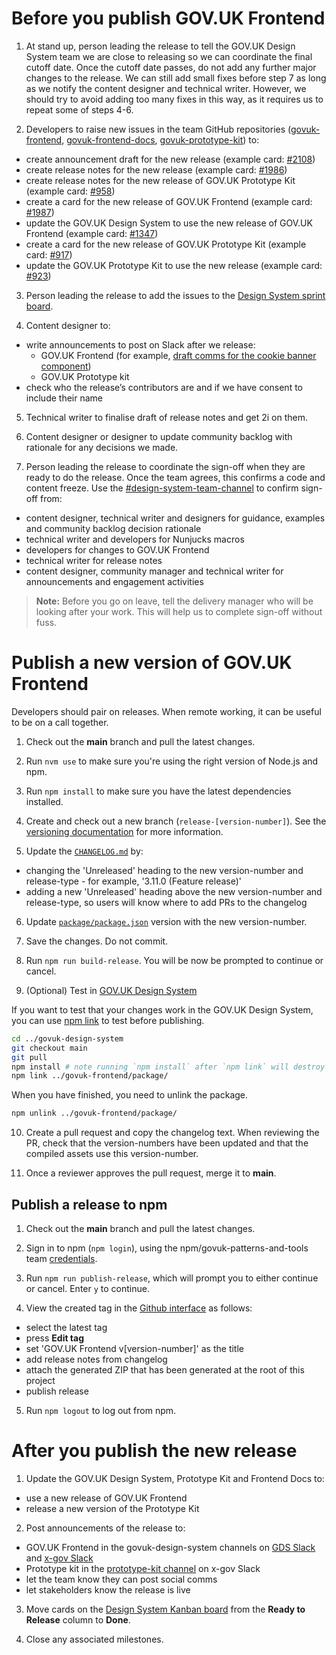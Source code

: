 # Before you publish GOV.UK Frontend

1. At stand up, person leading the release to tell the GOV.UK Design System team we are close to releasing so we can coordinate the final cutoff date. Once the cutoff date passes, do not add any further major changes to the release. We can still add small fixes before step 7 as long as we notify the content designer and technical writer. However, we should try to avoid adding too many fixes in this way, as it requires us to repeat some of steps 4-6.

2. Developers to raise new issues in the team GitHub repositories ([govuk-frontend](https://github.com/alphagov/govuk-frontend), [govuk-frontend-docs](https://github.com/alphagov/govuk-frontend-docs), [govuk-prototype-kit](https://github.com/alphagov/govuk-prototype-kit)) to:
  - create announcement draft for the new release (example card: [#2108](https://github.com/alphagov/govuk-frontend/issues/2108))
  - create release notes for the new release (example card: [#1986](https://github.com/alphagov/govuk-frontend/issues/1986))
  - create release notes for the new release of GOV.UK Prototype Kit (example card: [#958](https://github.com/alphagov/govuk-prototype-kit/issues/958))
  - create a card for the new release of GOV.UK Frontend (example card: [#1987](https://github.com/alphagov/govuk-frontend/issues/1987))
  - update the GOV.UK Design System to use the new release of GOV.UK Frontend (example card: [#1347](https://github.com/alphagov/govuk-design-system/issues/1347))
  - create a card for the new release of GOV.UK Prototype Kit (example card: [#917](https://github.com/alphagov/govuk-prototype-kit/issues/917))
  - update the GOV.UK Prototype Kit to use the new release (example card: [#923](https://github.com/alphagov/govuk-prototype-kit/issues/923))

3. Person leading the release to add the issues to the [Design System sprint board](https://github.com/orgs/alphagov/projects/4).

4. Content designer to:
  - write announcements to post on Slack after we release:
    - GOV.UK Frontend (for example, [draft comms for the cookie banner component](https://docs.google.com/document/d/1jVyMB7i94NOeflWaf3kE4Q4APMXGfluK3rOh74IHO08/edit))
    - GOV.UK Prototype kit
  - check who the release’s contributors are and if we have consent to include their name

5. Technical writer to finalise draft of release notes and get 2i on them.

6. Content designer or designer to update community backlog with rationale for any decisions we made.

7. Person leading the release to coordinate the sign-off when they are ready to do the release. Once the team agrees, this confirms a code and content freeze. Use the [#design-system-team-channel](https://gds.slack.com/app_redirect?channel=design-system-team-channel) to confirm sign-off from:
  - content designer, technical writer and designers for guidance, examples and community backlog decision rationale
  - technical writer and developers for Nunjucks macros
  - developers for changes to GOV.UK Frontend
  - technical writer for release notes
  - content designer, community manager and technical writer for announcements and engagement activities

> **Note:** Before you go on leave, tell the delivery manager who will be looking after your work. This will help us to complete sign-off without fuss.

# Publish a new version of GOV.UK Frontend

Developers should pair on releases. When remote working, it can be useful to be on a call together.

1. Check out the **main** branch and pull the latest changes.

2. Run `nvm use` to make sure you're using the right version of Node.js and npm.

3. Run `npm install` to make sure you have the latest dependencies installed.

4. Create and check out a new branch (`release-[version-number]`). See the [versioning documentation](/docs/contributing/versioning.md) for more information.

5. Update the [`CHANGELOG.md`](../../CHANGELOG.md) by:
  - changing the 'Unreleased' heading to the new version-number and release-type - for example, '3.11.0 (Feature release)'
  - adding a new 'Unreleased' heading above the new version-number and release-type, so users will know where to add PRs to the changelog

6. Update [`package/package.json`](../../package/package.json) version with the new version-number.

7. Save the changes. Do not commit.

8. Run `npm run build-release`. You will be now be prompted to continue or cancel.

9. (Optional) Test in [GOV.UK Design System](git@github.com:alphagov/govuk-design-system.git)

  If you want to test that your changes work in the GOV.UK Design System, you can use [npm link](https://docs.npmjs.com/cli/link) to test before publishing.

  ```bash
  cd ../govuk-design-system
  git checkout main
  git pull
  npm install # note running `npm install` after `npm link` will destroy the link.
  npm link ../govuk-frontend/package/
  ```

  When you have finished, you need to unlink the package.

  ```bash
  npm unlink ../govuk-frontend/package/
  ```

10. Create a pull request and copy the changelog text.
   When reviewing the PR, check that the version-numbers have been updated and that the compiled assets use this version-number.

11. Once a reviewer approves the pull request, merge it to **main**.

## Publish a release to npm

1. Check out the **main** branch and pull the latest changes.

2. Sign in to npm (`npm login`), using the npm/govuk-patterns-and-tools team [credentials](https://github.com/alphagov/design-system-team-credentials/tree/main/npm/govuk-patterns-and-tools).

3. Run `npm run publish-release`, which will prompt you to either continue or cancel. Enter `y` to continue.

4. View the created tag in the [Github interface](https://github.com/alphagov/govuk-frontend/releases) as follows:
  - select the latest tag
  - press **Edit tag**
  - set 'GOV.UK Frontend v[version-number]' as the title
  - add release notes from changelog
  - attach the generated ZIP that has been generated at the root of this project
  - publish release

5. Run `npm logout` to log out from npm.

# After you publish the new release

1. Update the GOV.UK Design System, Prototype Kit and Frontend Docs to:
  - use a new release of GOV.UK Frontend
  - release a new version of the Prototype Kit

2. Post announcements of the release to:
  - GOV.UK Frontend in the govuk-design-system channels on [GDS Slack](https://gds.slack.com/app_redirect?channel=govuk-design-system) and [x-gov Slack](https://ukgovernmentdigital.slack.com/app_redirect?channel=govuk-design-system)
  - Prototype kit in the [prototype-kit channel](https://ukgovernmentdigital.slack.com/app_redirect?channel=prototype-kit) on x-gov Slack
  - let the team know they can post social comms
  - let stakeholders know the release is live

3. Move cards on the [Design System Kanban board](https://github.com/orgs/alphagov/projects/4) from the **Ready to Release** column to **Done**.

4. Close any associated milestones.
